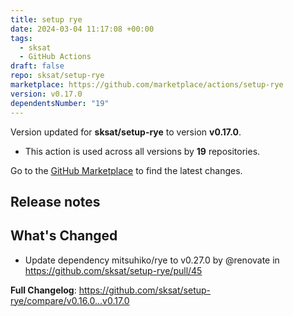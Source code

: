 ```yaml
---
title: setup rye
date: 2024-03-04 11:17:08 +00:00
tags:
  - sksat
  - GitHub Actions
draft: false
repo: sksat/setup-rye
marketplace: https://github.com/marketplace/actions/setup-rye
version: v0.17.0
dependentsNumber: "19"
---
```



Version updated for **sksat/setup-rye** to version **v0.17.0**.
- This action is used across all versions by **19** repositories.

Go to the [GitHub Marketplace](https://github.com/marketplace/actions/setup-rye) to find the latest changes.

## Release notes

## What's Changed
* Update dependency mitsuhiko/rye to v0.27.0 by @renovate in https://github.com/sksat/setup-rye/pull/45


**Full Changelog**: https://github.com/sksat/setup-rye/compare/v0.16.0...v0.17.0
